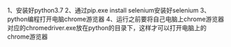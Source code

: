 1、安装好python3.7
2、通过pip.exe install selenium安装好selenium
3、python编程打开电脑chrome游览器
4、运行之前要将自己电脑上chrome游览器对应的chromedriver.exe放在python的目录下，这样才可以打开电脑上的chrome游览器
